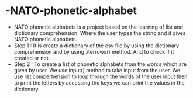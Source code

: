 # -NATO-phonetic-alphabet
- NATO phonetic alphabets is a project based on the learning of list and dictionary comprehension. Where the user types the string and it gives NATO phonetic alphabets.
- Step 1 : It is create a dictionary of the csv file by using the dictionary comprehension and by using .iterrows() method. And to check if it created or not.
- Step 2 : To create a list of phonetic alphabets from the words which are given by user. We use input() method to take input from the user. We use list comperhension to loop through the words of the user input then to print the letters by accessing the keys we can print the values in the dictionary.
